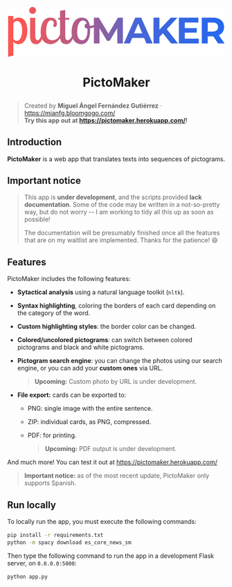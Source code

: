 <p align="center">
    <img src="./static/img/logos/logo-dark.png" width="500px">
</p>

<h1 align="center"><p align="center">PictoMaker</h1></h1>

> Created by **Miguel Ángel Fernández Gutiérrez** · https://mianfg.bloomgogo.com/  
> **Try this app out at <https://pictomaker.herokuapp.com/>!**

## Introduction

**PictoMaker** is a web app that translates texts into sequences of pictograms.

## Important notice

> This app is **under development**, and the scripts provided **lack documentation**. Some of the code may be written in a not-so-pretty way, but do not worry -- I am working to tidy all this up as soon as possible!
>
> The documentation will be presumably finished once all the features that are on my waitlist are implemented. Thanks for the patience! 😄

## Features

PictoMaker includes the following features:

* **Sytactical analysis** using a natural language toolkit (`nltk`).

* **Syntax highlighting**, coloring the borders of each card depending on the category of the word.

* **Custom highlighting styles**: the border color can be changed.

* **Colored/uncolored pictograms**: can switch between colored pictograms and black and white pictograms.

* **Pictogram search engine**: you can change the photos using our search engine, or you can add your **custom ones** via URL.

  > **Upcoming:** Custom photo by URL is under development.

* **File export:** cards can be exported to:
  
  * PNG: single image with the entire sentence.
  
  * ZIP: individual cards, as PNG, compressed.
  
  * PDF: for printing.
  
    > **Upcoming:** PDF output is under development.

And much more! You can test it out at <https://pictomaker.herokuapp.com/>

> **Important notice:** as of the most recent update, PictoMaker only supports Spanish.

## Run locally

To locally run the app, you must execute the following commands:

```bash
pip install -r requirements.txt
python -m spacy download es_core_news_sm
```

Then type the following command to run the app in a development Flask server, on `0.0.0.0:5000`:

```bash
python app.py
```
